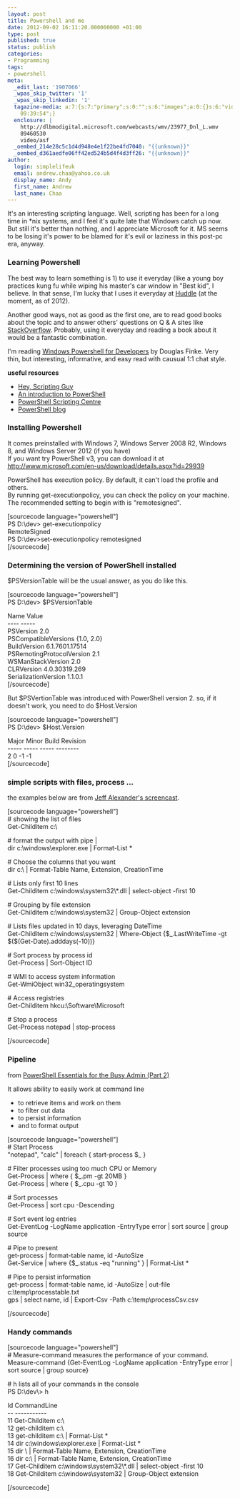 ```yaml
---
layout: post
title: Powershell and me
date: 2012-09-02 16:11:20.000000000 +01:00
type: post
published: true
status: publish
categories:
- Programming
tags:
- powershell
meta:
  _edit_last: '1907066'
  _wpas_skip_twitter: '1'
  _wpas_skip_linkedin: '1'
  tagazine-media: a:7:{s:7:"primary";s:0:"";s:6:"images";a:0:{}s:6:"videos";a:0:{}s:11:"image_count";i:0;s:6:"author";s:7:"1907066";s:7:"blog_id";s:7:"1833431";s:9:"mod_stamp";s:19:"2012-09-05
    09:39:54";}
  enclosure: |
    http://dlbmodigital.microsoft.com/webcasts/wmv/23977_Dnl_L.wmv
    89460530
    video/asf
  _oembed_214e28c5c1d4d948e4e1f22be4fd7040: "{{unknown}}"
  _oembed_d361aedfe06ff42ed524b5d4f4d3ff26: "{{unknown}}"
author:
  login: simplelifeuk
  email: andrew.chaa@yahoo.co.uk
  display_name: Andy
  first_name: Andrew
  last_name: Chaa
---
```

<p>It's an interesting scripting language. Well, scripting has been for a long time in *nix systems, and I feel it's quite late that Windows catch up now. But still it's better than nothing, and I appreciate Microsoft for it. MS seems to be losing it's power to be blamed for it's evil or laziness in this post-pc era, anyway. </p>
<h3>Learning Powershell</h3>
<p>The best way to learn something is 1) to use it everyday (like a young boy practices kung fu while wiping his master's car window in "Best kid", I believe. In that sense, I'm lucky that I uses it everyday at <a href="http://www.huddle.com/">Huddle</a> (at the moment, as of 2012).</p>
<p>Another good ways, not as good as the first one, are to read good books about the topic and to answer others' questions on Q &amp; A sites like <a href="http://stackoverflow.com/questions/tagged/powershell">StackOverflow</a>. Probably, using it everyday and reading a book about it would be a fantastic combination.</p>
<p>I'm reading <a href="http://www.amazon.co.uk/gp/product/1449322700/ref=as_li_qf_sp_asin_il_tl?ie=UTF8&amp;camp=1634&amp;creative=6738&amp;creativeASIN=1449322700&amp;linkCode=as2&amp;tag=andchachacha-21">Windows Powershell for Developers</a> by Douglas Finke. Very thin, but interesting, informative, and easy read with causual 1:1 chat style.  </p>
<p><strong>useful resources</strong></p>
<ul>
<li><a href="http://blogs.technet.com/b/heyscriptingguy/">Hey, Scripting Guy</a></li>
<li><a href="http://technet.microsoft.com/en-us/video/screencast-windows-powershell-introduction.aspx">An introduction to PowerShell</a></li>
<li><a href="http://technet.microsoft.com/en-us/scriptcenter/bb410849.aspx">PowerShell Scripting Centre</a></li>
<li><a href="http://blogs.msdn.com/b/powershell/">PowerShell blog</a></li>
</ul>
<h3>Installing Powershell</h3>
<p>It comes preinstalled with Windows 7, Windows Server 2008 R2, Windows 8, and Windows Server 2012 (if you have)<br />
If you want try PowerShell v3, you can download it at <a href="http://www.microsoft.com/en-us/download/details.aspx?id=29939">http://www.microsoft.com/en-us/download/details.aspx?id=29939</a></p>
<p>PowerShell has execution policy. By default, it can't load the profile and others.<br />
By running get-executionpolicy, you can check the policy on your machine.<br />
The recommended setting to begin with is "remotesigned".</p>
<p>[sourcecode language="powershell"]<br />
PS D:\dev&gt; get-executionpolicy<br />
RemoteSigned<br />
PS D:\dev&gt;set-executionpolicy remotesigned<br />
[/sourcecode]</p>
<h3>Determining the version of PowerShell installed</h3>
<p>$PSVersionTable will be the usual answer, as you do like this.</p>
<p>[sourcecode language="powershell"]<br />
PS D:\dev&gt; $PSVersionTable</p>
<p>Name                           Value<br />
----                           -----<br />
PSVersion                      2.0<br />
PSCompatibleVersions           {1.0, 2.0}<br />
BuildVersion                   6.1.7601.17514<br />
PSRemotingProtocolVersion      2.1<br />
WSManStackVersion              2.0<br />
CLRVersion                     4.0.30319.269<br />
SerializationVersion           1.1.0.1<br />
[/sourcecode]</p>
<p>But $PSVertionTable was introduced with PowerShell version 2. so, if it doesn't work, you need to do $Host.Version</p>
<p>[sourcecode language="powershell"]<br />
PS D:\dev&gt; $Host.Version</p>
<p>Major  Minor  Build  Revision<br />
-----  -----  -----  --------<br />
2      0      -1     -1<br />
[/sourcecode]</p>
<h3>simple scripts with files, process ...</h3>
<p>the examples below are from <a href="http://technet.microsoft.com/en-us/video/screencast-windows-powershell-introduction.aspx">Jeff Alexander's screencast</a>.</p>
<p>[sourcecode language="powershell"]<br />
# showing the list of files<br />
Get-Childitem c:\</p>
<p># format the output with pipe |<br />
dir c:\windows\explorer.exe | Format-List *</p>
<p># Choose the columns that you want<br />
dir c:\ | Format-Table Name, Extension, CreationTime</p>
<p># Lists only first 10 lines<br />
Get-Childitem c:\windows\system32\*.dll | select-object -first 10</p>
<p># Grouping by file extension<br />
Get-Childitem c:\windows\system32 | Group-Object extension</p>
<p># Lists files updated in 10 days, leveraging DateTime<br />
Get-Childitem c:\windows\system32 | Where-Object {$_.LastWriteTime -gt $($(Get-Date).adddays(-10))}</p>
<p># Sort process by process id<br />
Get-Process | Sort-Object ID</p>
<p># WMI to access system information<br />
Get-WmiObject win32_operatingsystem</p>
<p># Access registries<br />
Get-Childitem hkcu:\Software\Microsoft</p>
<p># Stop a process<br />
Get-Process notepad | stop-process</p>
<p>[/sourcecode]</p>
<h3>Pipeline</h3>
<p>from <a href="http://dlbmodigital.microsoft.com/webcasts/wmv/23977_Dnl_L.wmv">PowerShell Essentials for the Busy Admin (Part 2)</a></p>
<p>It allows ability to easily work at command line</p>
<ul>
<li>to retrieve items and work on them</li>
<li>to filter out data</li>
<li>to persist information</li>
<li>and to format output</li>
</ul>
<p>[sourcecode language="powershell"]<br />
# Start Process<br />
&quot;notepad&quot;, &quot;calc&quot; | foreach { start-process $_ }</p>
<p># Filter processes using too much CPU or Memory<br />
Get-Process | where { $_.pm -gt 20MB }<br />
Get-Process | where { $_.cpu -gt 10 }</p>
<p># Sort processes<br />
Get-Process | sort cpu -Descending</p>
<p># Sort event log entries<br />
Get-EventLog -LogName application -EntryType error | sort source | group source</p>
<p># Pipe to present<br />
get-process | format-table name, id -AutoSize<br />
Get-Service | where {$_.status -eq &quot;running&quot; } | Format-List *</p>
<p># Pipe to persist information<br />
get-process | format-table name, id -AutoSize | out-file c:\temp\processtable.txt<br />
gps | select name, id | Export-Csv -Path c:\temp\processCsv.csv</p>
<p>[/sourcecode]</p>
<h3>Handy commands</h3>
<p>[sourcecode language="powershell"]<br />
# Measure-command measures the performance of your command.<br />
Measure-command {Get-EventLog -LogName application -EntryType error | sort source | group source}</p>
<p># h lists all of your commands in the console<br />
PS D:\dev\&gt; h</p>
<p>  Id CommandLine<br />
  -- -----------<br />
  11 Get-Childitem c:\<br />
  12 get-childitem c:\<br />
  13 get-childitem c:\ | Format-List *<br />
  14 dir c:\windows\explorer.exe | Format-List *<br />
  15 dir \ | Format-Table Name, Extension, CreationTime<br />
  16 dir c:\ | Format-Table Name, Extension, CreationTime<br />
  17 Get-Childitem c:\windows\system32\*.dll | select-object -first 10<br />
  18 Get-Childitem c:\windows\system32 | Group-Object extension</p>
<p>[/sourcecode]</p>
